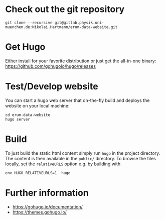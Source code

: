 # Check out the git repository

```
git clone --recursive git@gitlab.physik.uni-muenchen.de:Nikolai.Hartmann/erum-data-website.git
```

# Get Hugo

Either install for your favorite distribution or just get the all-in-one binary: https://github.com/gohugoio/hugo/releases

# Test/Develop website

You can start a hugo web server that on-the-fly build and deploys the website on your local machine:

```
cd erum-data-website
hugo server
```

# Build

To just build the static html content simply run `hugo` in the project
directory. The content is then available in the `public/` directory.
To browse the files locally, set the `relativeURLS` option e.g. by building with

```
env HUGO_RELATIVEURLS=1  hugo
```

# Further information

- https://gohugo.io/documentation/
- https://themes.gohugo.io/

